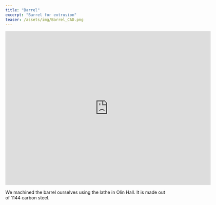 ```yaml
---
title: "Barrel"
excerpt: "Barrel for extrusion"
teaser: /assets/img/Barrel_CAD.png
---
```


<iframe src="https://myhub.autodesk360.com/ue2fc2baa/shares/public/SH512d4QTec90decfa6ea3a6e236b9f0bdc0?mode=embed" width="640" height="480" allowfullscreen="true" webkitallowfullscreen="true" mozallowfullscreen="true"  frameborder="0"></iframe>

We machined the barrel ourselves using the lathe in Olin Hall. It is made out of 1144 carbon steel.


